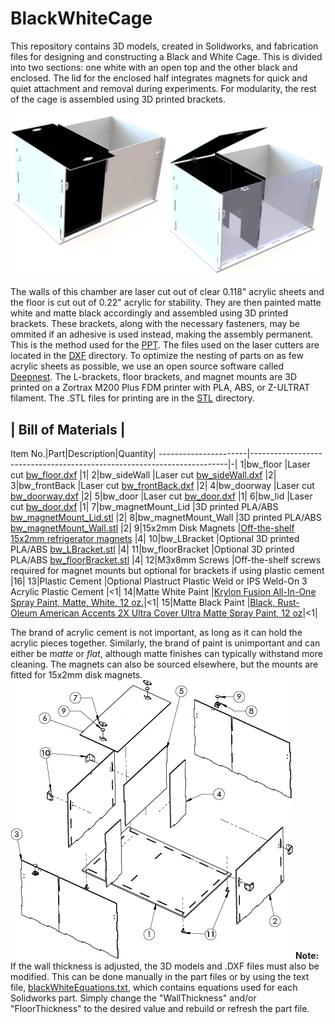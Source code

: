 # BlackWhiteCage

This repository contains 3D models, created in Solidworks, and fabrication files for designing and constructing a Black and White Cage. This is divided into two
sections: one white with an open top and the other black and enclosed. The lid for the enclosed half integrates magnets for quick and quiet attachment and removal during 
experiments. For modularity, the rest of the cage is assembled using 3D printed brackets.

![alt text](/Images/BlackWhiteBox_openandclosed.jpg)

The walls of this chamber are laser cut out of clear 0.118" acrylic sheets and the floor is cut out of 0.22" acrylic for stability. They are then painted matte white and matte
black accordingly and assembled using 3D printed brackets. These brackets, along with the necessary fasteners, may be ommited if an adhesive
is used instead, making the assembly permanent. This is the method used for the [PPT](https://github.com/donaldsonlab/PPT-Chamber). The files used on the laser 
cutters are located in the [DXF](/DXF) directory. To optimize the nesting of parts on as few acrylic sheets as possible, we use an open source software called 
[Deepnest](https://deepnest.io/). The L-brackets, floor brackets, and magnet mounts are 3D printed on a Zortrax M200 Plus FDM printer with PLA, ABS, or Z-ULTRAT filament. The 
.STL files for printing are in the [STL](/STL) directory.


|       Bill of Materials      |
--------------------------------
Item No.|Part|Description|Quantity|
----------------------|------------------------------------------------------------------------|-|
1|bw_floor             |Laser cut [bw_floor.dxf](/DXF/bw_floor.dxf)                                                         |1|
2|bw_sideWall          |Laser cut [bw_sideWall.dxf](/DXF/bw_sideWall.dxf)                                                   |2|
3|bw_frontBack         |Laser cut [bw_frontBack.dxf](/DXF/bw_frontBack.dxf)                                                 |2|
4|bw_doorway           |Laser cut [bw_doorway.dxf](/DXF/bw_doorway.dxf)                                                     |2|
5|bw_door              |Laser cut [bw_door.dxf](/DXF/bw_door.dxf)                                                           |1|
6|bw_lid               |Laser cut [bw_door.dxf](/DXF/bw_door.dxf)                                                           |1|
7|bw_magnetMount_Lid   |3D printed PLA/ABS [bw_magnetMount_Lid.stl](/STL/bw_magnetMount_Lid.stl)                            |2|
8|bw_magnetMount_Wall  |3D printed PLA/ABS [bw_magnetMount_Wall.stl](/STL/bw_magnetMount_Wall.stl)                          |2|
9|15x2mm Disk Magnets  |[Off-the-shelf 15x2mm refrigerator magnets](https://www.amazon.com/DIYMAG-Refrigerator-Magnets-Premium-Brushed/dp/B07G48647D) |4|
10|bw_LBracket         |Optional 3D printed PLA/ABS [bw_LBracket.stl](/STL/bw_LBracket.stl)                                 |4|
11|bw_floorBracket     |Optional 3D printed PLA/ABS [bw_floorBracket.stl](/STL/bw_floorBracket.stl)                         |4|
12|M3x8mm Screws       |Off-the-shelf screws required for magnet mounts but optional for brackets if using plastic cement   |16|
13|Plastic Cement      |Optional Plastruct Plastic Weld or IPS Weld-On 3 Acrylic Plastic Cement                             |<1|
14|Matte White Paint   |[Krylon Fusion All-In-One Spray Paint, Matte, White, 12 oz.](https://www.walmart.com/ip/Krylon-Fusion-All-In-One-Spray-Paint-Matte-White-12-oz/678882687)|<1|
15|Matte Black Paint   |[Black, Rust-Oleum American Accents 2X Ultra Cover Ultra Matte Spray Paint, 12 oz](https://www.walmart.com/ip/Black-Rust-Oleum-American-Accents-2X-16|Ultra-Cover-Ultra-Matte-Spray-Paint-12-oz/488512581)|<1|

The brand of acrylic cement is not important, as long as it can hold the acrylic pieces together. Similarly, the brand of paint is unimportant and can either be *matte* or 
*flat*, although matte finishes can typically withstand more cleaning. The magnets can also be sourced elsewhere, but the mounts are fitted for 15x2mm disk magnets.
![alt text](/Images/BlackWhiteBox_Assembly.jpg)
**Note:** If the wall 
thickness is adjusted, the 3D models and .DXF files must also be modified. This can be done manually in the part files or by using the text file, 
[blackWhiteEquations.txt](blackWhiteEquations.txt), which contains equations used for each Solidworks part. Simply change the "WallThickness" and/or "FloorThickness" to the 
desired value and rebuild or refresh the part file.


